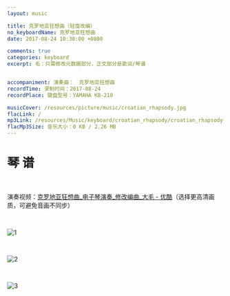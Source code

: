 ```yaml
---
layout: music

title: 克罗地亚狂想曲（轻度改编）
no_keyboardName: 克罗地亚狂想曲
date: 2017-08-24 10:30:00 +0800

comments: true
categories: keyboard
excerpt: 毛：只需修改元数据部分，正文部分是歌词/琴谱


accompaniment: 演奏曲：　克罗地亚狂想曲
recordTime: 录制时间：2017-08-24
recordPlace: 键盘型号：YAMAHA KB-210

musicCover: /resources/picture/music/croatian_rhapsody.jpg
flacLink: /
mp3Link: /resources/Music/keyboard/croatian_rhapsody/croatian_rhapsody.mp3
flacMp3Size: 音乐大小：0 KB / 2.26 MB
---
```


# 琴 谱

<br />

演奏视频：[克罗地亚狂想曲_电子琴演奏_修改编曲_大毛 - 优酷](https://v.youku.com/v_show/id_XMjk4NzI4Nzk0OA==.html)（选择更高清画质，可避免音画不同步）

<br />

![1](/resources/Music/keyboard/croatian_rhapsody/1.gif)

<br />

![2](/resources/Music/keyboard/croatian_rhapsody/2.gif)

<br />

![3](/resources/Music/keyboard/croatian_rhapsody/3.gif)

<br />
